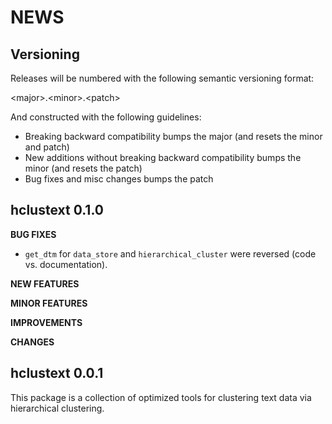 NEWS
====

Versioning
----------

Releases will be numbered with the following semantic versioning format:

&lt;major&gt;.&lt;minor&gt;.&lt;patch&gt;

And constructed with the following guidelines:

* Breaking backward compatibility bumps the major (and resets the minor
  and patch)
* New additions without breaking backward compatibility bumps the minor
  (and resets the patch)
* Bug fixes and misc changes bumps the patch


hclustext 0.1.0
----------------------------------------------------------------

**BUG FIXES**

* `get_dtm` for `data_store` and `hierarchical_cluster` were reversed (code vs.
  documentation).

**NEW FEATURES**

**MINOR FEATURES**

**IMPROVEMENTS**

**CHANGES**



hclustext 0.0.1
----------------------------------------------------------------

This package is a collection of optimized tools for clustering text data via hierarchical clustering.